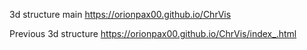 3d structure main https://orionpax00.github.io/ChrVis

Previous 3d structure https://orionpax00.github.io/ChrVis/index_.html
